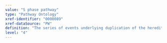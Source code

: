 ```yaml
---
value: "S phase pathway"
type: "Pathway Ontology"
xref-identifier: "0000089"
xref-dataSource: "PW"
definition: "The series of events underlying duplication of the hereditary material of the cell, formation of two copies of the chromosome."
level: "4"
---
```


